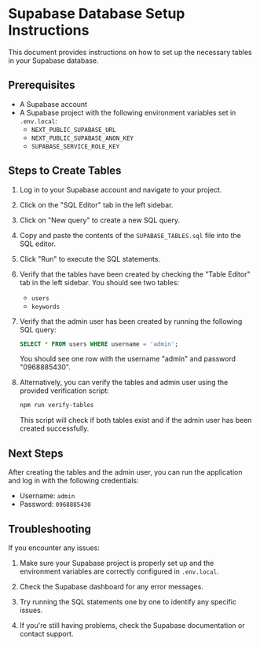 # Supabase Database Setup Instructions

This document provides instructions on how to set up the necessary tables in your Supabase database.

## Prerequisites

- A Supabase account
- A Supabase project with the following environment variables set in `.env.local`:
  - `NEXT_PUBLIC_SUPABASE_URL`
  - `NEXT_PUBLIC_SUPABASE_ANON_KEY`
  - `SUPABASE_SERVICE_ROLE_KEY`

## Steps to Create Tables

1. Log in to your Supabase account and navigate to your project.

2. Click on the "SQL Editor" tab in the left sidebar.

3. Click on "New query" to create a new SQL query.

4. Copy and paste the contents of the `SUPABASE_TABLES.sql` file into the SQL editor.

5. Click "Run" to execute the SQL statements.

6. Verify that the tables have been created by checking the "Table Editor" tab in the left sidebar. You should see two tables:
   - `users`
   - `keywords`

7. Verify that the admin user has been created by running the following SQL query:
   ```sql
   SELECT * FROM users WHERE username = 'admin';
   ```
   You should see one row with the username "admin" and password "0968885430".

8. Alternatively, you can verify the tables and admin user using the provided verification script:
   ```bash
   npm run verify-tables
   ```
   This script will check if both tables exist and if the admin user has been created successfully.

## Next Steps

After creating the tables and the admin user, you can run the application and log in with the following credentials:
- Username: `admin`
- Password: `0968885430`

## Troubleshooting

If you encounter any issues:

1. Make sure your Supabase project is properly set up and the environment variables are correctly configured in `.env.local`.

2. Check the Supabase dashboard for any error messages.

3. Try running the SQL statements one by one to identify any specific issues.

4. If you're still having problems, check the Supabase documentation or contact support.
